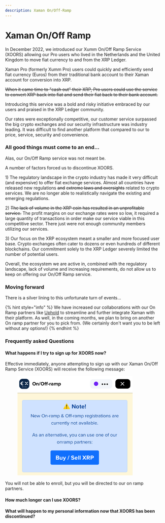 ```yaml
---
description: Xaman On/Off-Ramp
---
```


# Xaman On/Off Ramp

In December 2022, we introduced our Xumm On/Off Ramp Service (XOORS) allowing our Pro users who lived in  the Netherlands and the United Kingdom to move fiat currency to and from the XRP Ledger.

Xaman Pro (formerly Xumm Pro) users could quickly and efficiently send fiat currency (Euros) from their traditional bank account to their Xaman account for conversion into XRP.

~~When it came time to "cash out" their XRP, Pro users could use the service to convert XRP back into fiat and send their fiat back to their bank account.~~

Introducing this service was a bold and risky initiative embraced by our users and praised in the XRP Ledger community.&#x20;

Our rates were exceptionally competitive, our customer service surpassed the big crypto exchanges and our security infrastructure was industry leading. It was difficult to find another platform that compared to our to price, service, security and convenience.&#x20;

### All good things must come to an end...

Alas, our On/Off Ramp service was not meant be.

A number of factors forced us to discontinue XOORS.

1\) The regulatory landscape in the crypto industry has made it very difficult (and expensive) to offer fiat exchange services. Almost all countries have released new regulations ~~and~~ ~~extreme laws and oversights~~ related to crypto services. We are no longer able to realistically navigate the existing and emerging regulations.

2\) ~~The lack of volume in the XRP coin has resulted in an unprofitable service.~~ The profit margins on our exchange rates were so low, it required a large quantity of transactions in order make our service viable in this competitive sector. There just were not enough community members utilizing our services.

&#x20;3\) Our focus on the XRP ecosystem meant a smaller and more focused user base. Crypto exchanges often cater to dozens or even hundreds of different blockchains. Our commitment solely to the XRP Ledger severely limited the number of potential users.&#x20;

Overall, the ecosystem we are active in, combined with the regulatory landscape, lack of volume and  increasing requirements, do not allow us to keep on offering our On/Off Ramp service.

### Moving forward

There is a silver lining to this unfortunate turn of events...

{% hint style="info" %}
We have increased our collaborations with our On Ramp partners like [Uphold](https://buy-sell-xrp.xumm.app/) to streamline and further integrate Xaman with their platform. As well, in the coming months, we plan to bring on another On ramp partner for you to pick from. (We certainly don't want you to be left without any options!)
{% endhint %}

&#x20;

### Frequently asked Questions

#### What happens if I try to sign up for XOORS now?

Effective immediately, anyone attempting to sign up with our Xaman On/Off Ramp Service (XOORS) will receive the following message:



<figure><img src="../../.gitbook/assets/on-off ramp service - Canel.png" alt=""><figcaption></figcaption></figure>

You will not be able to enroll, but you will be directed to our on ramp partners.

#### How much longer can I use XOORS?

####

#### What will happen to my personal information now that XOORS has been discontinued?



